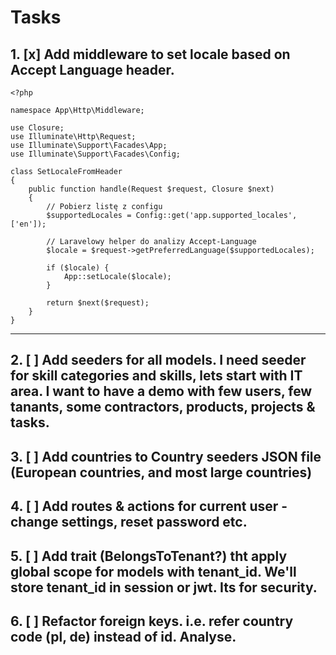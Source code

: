 # Tasks

## 1. [x] Add middleware to set locale based on Accept Language header. 

```
<?php

namespace App\Http\Middleware;

use Closure;
use Illuminate\Http\Request;
use Illuminate\Support\Facades\App;
use Illuminate\Support\Facades\Config;

class SetLocaleFromHeader
{
    public function handle(Request $request, Closure $next)
    {
        // Pobierz listę z configu
        $supportedLocales = Config::get('app.supported_locales', ['en']);

        // Laravelowy helper do analizy Accept-Language
        $locale = $request->getPreferredLanguage($supportedLocales);

        if ($locale) {
            App::setLocale($locale);
        }

        return $next($request);
    }
}
```
-----------------------------------------------------

## 2. [ ] Add seeders for all models. I need seeder for skill categories and skills, lets start with IT area. I want to have a demo with few users, few tanants, some contractors, products, projects & tasks.
## 3. [ ] Add countries to Country seeders JSON file (European countries, and most large countries)
## 4. [ ] Add routes & actions for current user - change settings, reset password etc. 
## 5. [ ] Add trait (BelongsToTenant?) tht apply global scope for models with tenant_id. We'll store tenant_id in session or jwt. Its for security.
## 6. [ ] Refactor foreign keys. i.e. refer country code (pl, de) instead of id. Analyse.